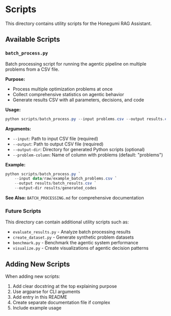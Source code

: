 # Scripts

This directory contains utility scripts for the Honegumi RAG Assistant.

## Available Scripts

### `batch_process.py`

Batch processing script for running the agentic pipeline on multiple problems from a CSV file.

**Purpose:**
- Process multiple optimization problems at once
- Collect comprehensive statistics on agentic behavior
- Generate results CSV with all parameters, decisions, and code

**Usage:**
```powershell
python scripts/batch_process.py --input problems.csv --output results.csv
```

**Arguments:**
- `--input`: Path to input CSV file (required)
- `--output`: Path to output CSV file (required)
- `--output-dir`: Directory for generated Python scripts (optional)
- `--problem-column`: Name of column with problems (default: "problems")

**Example:**
```powershell
python scripts/batch_process.py `
    --input data/raw/example_batch_problems.csv `
    --output results/batch_results.csv `
    --output-dir results/generated_codes
```

**See Also:** `BATCH_PROCESSING.md` for comprehensive documentation

### Future Scripts

This directory can contain additional utility scripts such as:
- `evaluate_results.py` - Analyze batch processing results
- `create_dataset.py` - Generate synthetic problem datasets
- `benchmark.py` - Benchmark the agentic system performance
- `visualize.py` - Create visualizations of agentic decision patterns

## Adding New Scripts

When adding new scripts:
1. Add clear docstring at the top explaining purpose
2. Use argparse for CLI arguments
3. Add entry in this README
4. Create separate documentation file if complex
5. Include example usage
